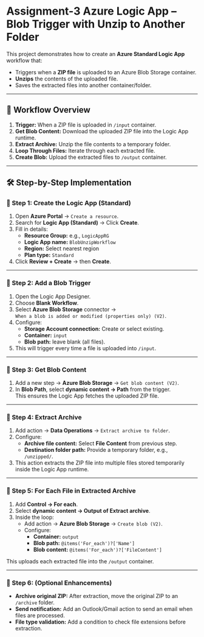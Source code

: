 # Assignment-3 Azure Logic App – Blob Trigger with Unzip to Another Folder

This project demonstrates how to create an **Azure Standard Logic App** workflow that:
- Triggers when a **ZIP file** is uploaded to an Azure Blob Storage container.
- **Unzips** the contents of the uploaded file.
- Saves the extracted files into another container/folder.

---

## 🚀 Workflow Overview

1. **Trigger:** When a ZIP file is uploaded in `/input` container.
2. **Get Blob Content:** Download the uploaded ZIP file into the Logic App runtime.
3. **Extract Archive:** Unzip the file contents to a temporary folder.
4. **Loop Through Files:** Iterate through each extracted file.
5. **Create Blob:** Upload the extracted files to `/output` container.

---

## 🛠️ Step-by-Step Implementation

### 🔹 Step 1: Create the Logic App (Standard)
1. Open **Azure Portal** → `Create a resource`.
2. Search for **Logic App (Standard)** → Click **Create**.
3. Fill in details:
   - **Resource Group:** e.g., `LogicAppRG`
   - **Logic App name:** `BlobUnzipWorkflow`
   - **Region:** Select nearest region
   - **Plan type:** `Standard`
4. Click **Review + Create** → then **Create**.

---

### 🔹 Step 2: Add a Blob Trigger
1. Open the Logic App Designer.
2. Choose **Blank Workflow**.
3. Select **Azure Blob Storage** connector →  
   `When a blob is added or modified (properties only) (V2)`.
4. Configure:
   - **Storage Account connection:** Create or select existing.
   - **Container:** `input`
   - **Blob path:** leave blank (all files).
5. This will trigger every time a file is uploaded into `/input`.

---

### 🔹 Step 3: Get Blob Content
1. Add a new step → **Azure Blob Storage** → `Get blob content (V2)`.
2. In **Blob Path**, select **dynamic content → Path** from the trigger.  
   This ensures the Logic App fetches the uploaded ZIP file.

---

### 🔹 Step 4: Extract Archive
1. Add action → **Data Operations** → `Extract archive to folder`.
2. Configure:
   - **Archive file content:** Select **File Content** from previous step.
   - **Destination folder path:** Provide a temporary folder, e.g., `/unzipped/`.
3. This action extracts the ZIP file into multiple files stored temporarily inside the Logic App runtime.

---

### 🔹 Step 5: For Each File in Extracted Archive
1. Add **Control → For each**.
2. Select **dynamic content → Output of Extract archive**.
3. Inside the loop:
   - Add action → **Azure Blob Storage** → `Create blob (V2)`.
   - Configure:
     - **Container:** `output`
     - **Blob path:** `@items('For_each')?['Name']`
     - **Blob content:** `@items('For_each')?['FileContent']`

This uploads each extracted file into the `/output` container.

---

### 🔹 Step 6: (Optional Enhancements)
- **Archive original ZIP:** After extraction, move the original ZIP to an `/archive` folder.
- **Send notification:** Add an Outlook/Gmail action to send an email when files are processed.
- **File type validation:** Add a condition to check file extensions before extraction.
